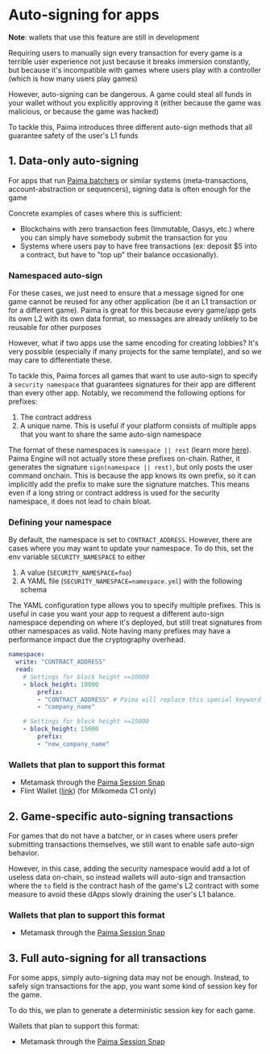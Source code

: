 # Auto-signing for apps

**Note**: wallets that use this feature are still in development

Requiring users to manually sign every transaction for every game is a terrible user experience not just because it breaks immersion constantly, but because it's incompatible with games where users play with a controller (which is how many users play games)

However, auto-signing can be dangerous. A game could steal all funds in your wallet without you explicitly approving it (either because the game was malicious, or because the game was hacked)

To tackle this, Paima introduces three different auto-sign methods that all guarantee safety of the user's L1 funds

## 1. Data-only auto-signing

For apps that run [Paima batchers](../1-setup/5-paima-bacher.md) or similar systems (meta-transactions, account-abstraction or sequencers), signing data is often enough for the game 

Concrete examples of cases where this is sufficient:
- Blockchains with zero transaction fees (Immutable, Oasys, etc.) where you can simply have somebody submit the transaction for you
- Systems where users pay to have free transactions (ex: deposit $5 into a contract, but have to "top up" their balance occasionally).

### Namespaced auto-sign

For these cases, we just need to ensure that a message signed for one game cannot be reused for any other application (be it an L1 transaction or for a different game). Paima is great for this because every game/app gets its own L2 with its own data format, so messages are already unlikely to be reusable for other purposes

However, what if two apps use the same encoding for creating lobbies? It's very possible (especially if many projects for the same template), and so we may care to differentiate these. 

To tackle this, Paima forces all games that want to use auto-sign to specify a `security namespace` that guarantees signatures for their app are different than every other app. Notably, we recommend the following options for prefixes:
1. The contract address
2. A unique name. This is useful if your platform consists of multiple apps that you want to share the same auto-sign namespace

The format of these namespaces is `namespace || rest` (learn more [here](./500-replay-protection.md)). Paima Engine will not actually store these prefixes on-chain. Rather, it generates the signature `sign(namespace || rest)`, but only posts the user command onchain. This is because the app knows its own prefix, so it can implicitly add the prefix to make sure the signature matches. This means even if a long string or contract address is used for the security namespace, it does not lead to chain bloat.

### Defining your namespace

By default, the namespace is set to `CONTRACT_ADDRESS`. However, there are cases where you may want to update your namespace. To do this, set the env variable `SECURITY_NAMESPACE` to either

1. A value (`SECURITY_NAMESPACE=foo`)
2. A YAML file (`SECURITY_NAMESPACE=namespace.yml`) with the following schema

The YAML configuration type allows you to specify multiple prefixes. This is useful in case you want your app to request a different auto-sign namespace depending on where it's deployed, but still treat signatures from other namespaces as valid. Note having many prefixes may have a performance impact due the cryptography overhead.

```yaml
namespace:
  write: "CONTRACT_ADDRESS"
  read:
    # Settings for block height >=10000
    - block_height: 10000
        prefix:
        - "CONTRACT_ADDRESS" # Paima will replace this special keyword with your contract's address
        - "company_name"

    # Settings for block height >=15000
    - block_height: 15000
        prefix:
        - "new_company_name"
```

### Wallets that plan to support this format

- Metamask through the [Paima Session Snap](https://github.com/PaimaStudios/paima-session-snap)
- Flint Wallet ([link](https://flint-wallet.com/)) (for Milkomeda C1 only)

## 2. Game-specific auto-signing transactions

For games that do not have a batcher, or in cases where users prefer submitting transactions themselves, we still want to enable safe auto-sign behavior.

However, in this case, adding the security namespace would add a lot of useless data on-chain, so instead wallets will auto-sign and transaction where the `to` field is the contract hash of the game's L2 contract with some measure to avoid these dApps slowly draining the user's L1 balance.

### Wallets that plan to support this format

- Metamask through the [Paima Session Snap](https://github.com/PaimaStudios/paima-session-snap)

## 3. Full auto-signing for all transactions

For some apps, simply auto-signing data may not be enough. Instead, to safely sign transactions for the app, you want some kind of session key for the game.

To do this, we plan to generate a deterministic session key for each game.

Wallets that plan to support this format:
- Metamask through the [Paima Session Snap](https://github.com/PaimaStudios/paima-session-snap)
